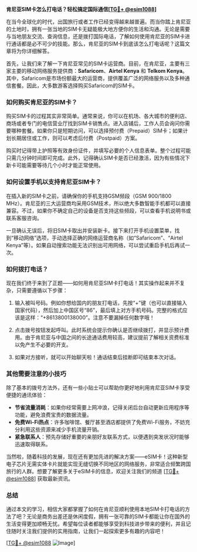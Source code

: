 **肯尼亚SIM卡怎么打电话？轻松搞定国际通信[[TG💪+ @esim1088](https://t.me/s/esim1088)]**

在当今全球化的时代，出国旅行或者工作已经变得越来越普遍。而当你踏上肯尼亚的土地时，拥有一张当地的SIM卡无疑能极大地方便你的生活和沟通。无论是需要与当地朋友交流、查询信息，还是拨打国际电话，了解如何使用肯尼亚的SIM卡进行通话都是必不可少的技能。那么，肯尼亚的SIM卡到底该怎么打电话呢？这篇文章将为你详细解答。

首先，让我们来了解一下肯尼亚常见的SIM卡运营商。目前，在肯尼亚，主要有三家主要的移动网络服务提供商：**Safaricom**、**Airtel Kenya** 和 **Telkom Kenya**。其中，Safaricom是市场份额最大的运营商，提供覆盖广泛的网络服务以及多种通信套餐。因此，大多数游客选择购买Safaricom的SIM卡。

### 如何购买肯尼亚的SIM卡？

购买SIM卡的过程其实非常简单。通常来说，你可以在机场、各大城市的便利店、商场或者专门的电信营业厅找到SIM卡销售点。进入店铺后，工作人员会询问你需要哪种套餐。如果你只是短期访问，可以选择预付费（Prepaid）SIM卡；如果计划长期居住或工作，则可以考虑后付费（Postpaid）方案。

购买时记得带上护照等有效身份证件，并填写必要的个人信息表单。整个过程可能只需几分钟时间即可完成。此外，记得确认SIM卡是否已经激活，因为有些情况下新卡可能需要等待几个小时才能正常使用。

### 如何设置手机以支持肯尼亚SIM卡？

在插入新的SIM卡之前，请确保你的手机支持GSM频段（GSM 900/1800 MHz）。肯尼亚的三大运营商均采用GSM技术，所以绝大多数智能手机都可以直接兼容。不过，如果你不确定自己的设备是否支持这些频段，可以查看手机说明书或联系客服咨询。

一旦确认无误后，将旧SIM卡取出并安装新卡。接下来打开手机设置菜单，找到“移动网络”选项，手动选择正确的网络运营商名称（如“Safaricom”、“Airtel Kenya”等）。如果自动搜索功能无法识别出可用网络，可以尝试重启手机后再试一次。

### 如何拨打电话？

现在我们终于来到了正题——如何用肯尼亚SIM卡打电话！其实操作起来并不复杂，只需要遵循以下步骤：

1. 输入被叫号码。例如你想给国内的朋友打电话，先按“+”键（也可以直接输入国家代码），然后加上中国区号“86”，最后填上对方手机号码。完整的格式应该是这样：“+8613800138000”。注意不要漏掉任何数字哦！

2. 点击拨号按钮发起呼叫。此时系统会提示你确认是否继续拨打，并显示预计费用。由于肯尼亚与中国之间的长途通话费用较高，建议提前了解相关资费标准以免产生不必要的开支。

3. 如果对方接听，就可以开始聊天啦！通话结束后挂断即可结束本次对话。

### 其他需要注意的小技巧

除了基本的拨号方法外，还有一些小贴士可以帮助你更好地利用肯尼亚SIM卡享受便捷的通讯体验：

- **节省流量消耗**：如果你经常需要上网冲浪，记得关闭后台自动更新应用程序等功能，避免浪费宝贵的数据流量。
- **免费Wi-Fi热点**：许多咖啡馆、餐厅甚至酒店都提供了免费Wi-Fi服务，不妨充分利用这些资源来减少手机流量开销。
- **紧急联系人**：预先存储好重要的亲朋好友联系方式，以便遇到突发状况时能够迅速取得联系。

当然啦，随着科技的发展，现在还有更加先进的解决方案——eSIM卡！这种新型电子芯片无需实体卡片就能实现无缝切换不同地区的网络服务，非常适合频繁跨国旅行的人群。想要了解更多关于eSIM卡的信息，欢迎关注我们的频道 [[TG💪+ @esim1088](https://t.me/s/esim1088)] 获取最新资讯。

### 总结

通过本文的学习，相信大家都掌握了如何在肯尼亚顺利使用本地SIM卡打电话的方法了吧？无论是商务出差还是休闲度假，拥有一张可靠的SIM卡都能让你在国外的生活变得更加顺畅无忧。希望每位读者都能够享受到科技进步带来的便利，并且记住随时关注我们提供的实用指南，让我们一起探索更多有趣的内容吧！

[[TG💪+ @esim1088](https://t.me/s/esim1088) ![Image](https://i.postimg.cc/4NQfJmqS/Snipaste-2025-05-13-00-14-12.png)]